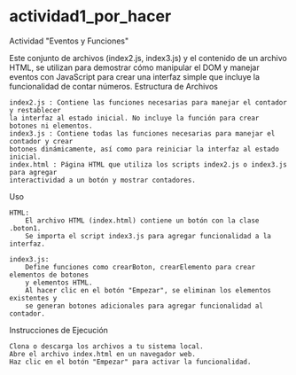 # actividad1_por_hacer

Actividad "Eventos y Funciones"

Este conjunto de archivos (index2.js, index3.js) y el contenido de un archivo HTML,
se utilizan para demostrar cómo manipular el DOM y manejar eventos con JavaScript para 
crear una interfaz simple que incluye la funcionalidad de contar números.
Estructura de Archivos

    index2.js : Contiene las funciones necesarias para manejar el contador y restablecer
    la interfaz al estado inicial. No incluye la función para crear botones ni elementos.
    index3.js : Contiene todas las funciones necesarias para manejar el contador y crear
    botones dinámicamente, así como para reiniciar la interfaz al estado inicial.
    index.html : Página HTML que utiliza los scripts index2.js o index3.js para agregar 
    interactividad a un botón y mostrar contadores.

Uso

    HTML:
        El archivo HTML (index.html) contiene un botón con la clase .boton1.
        Se importa el script index3.js para agregar funcionalidad a la interfaz.

    index3.js:
        Define funciones como crearBoton, crearElemento para crear elementos de botones
        y elementos HTML.
        Al hacer clic en el botón "Empezar", se eliminan los elementos existentes y
        se generan botones adicionales para agregar funcionalidad al contador.

Instrucciones de Ejecución

    Clona o descarga los archivos a tu sistema local.
    Abre el archivo index.html en un navegador web.
    Haz clic en el botón "Empezar" para activar la funcionalidad.

